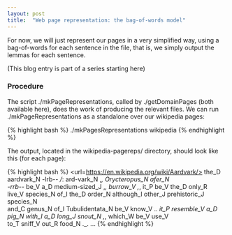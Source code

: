 ```yaml
---
layout: post
title:  "Web page representation: the bag-of-words model"
---
```

For now, we will just represent our pages in a very simplified way, using a bag-of-words for each sentence in the file, that is, we simply output the lemmas for each sentence.

(This blog entry is part of a series starting here)

### Procedure

The script ./mkPageRepresentations, called by ./getDomainPages (both available here), does the work of producing the relevant files. We can run ./mkPageRepresentations as a standalone over our wikipedia pages:



{% highlight bash %}
./mkPagesRepresentations wikipedia
{% endhighlight %}

The output, located in the wikipedia-pagereps/ directory, should look like this (for each page):

{% highlight bash %}
<page>
        <url=https://en.wikipedia.org/wiki/Aardvark/>
        <sentences>
                <sentence id=1>
                <BOW>the_D aardvark_N -lrb-_- /_: ard-vark_N ,_, Orycteropus_N afer_N \
		-rrb-_- be_V a_D medium-sized_J ,_, burrow_V ,_, it_P be_V the_D only_R \
		live_V species_N of_I the_D order_N although_I other_J prehistoric_J species_N \
		and_C genus_N of_I Tubulidentata_N be_V know_V ._.</BOW>
                </sentence>
                <sentence id=2>
		<BOW>it_P resemble_V a_D pig_N with_I a_D long_J snout_N ,_, which_W be_V use_V \
		to_T sniff_V out_R food_N ._.</BOW>
                </sentence>
	...
	</sentences>
</page>
{% endhighlight %}
